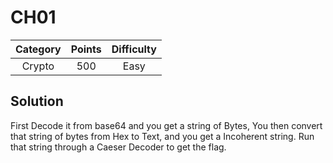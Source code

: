 # CH01

| Category | Points | Difficulty |
| :------: | :----: | :--------: |
|  Crypto | 500 | Easy |

## Solution

First Decode it from base64 and you get a string of Bytes, You then convert that string of bytes from Hex to Text, and you get a Incoherent
string. Run that string through a Caeser Decoder to get the flag.  

